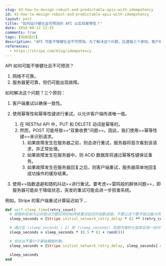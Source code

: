```yaml
---
slug: 43-how-to-design-robust-and-predictable-apis-with-idempotency
id: 43-how-to-design-robust-and-predictable-apis-with-idempotency
layout: post
title: "如何设计健壮且可预测的 API 以实现幂等性？"
date: 2018-09-12 12:55
comments: true
tags: [系统设计]
description: "API 可能不够健壮且不可预测。为了解决这个问题，应遵循三个原则。客户端重试以确保一致性。使用幂等性、指数退避和随机抖动进行重试。"
references:
  - https://stripe.com/blog/idempotency
---
```


API 如何可能不够健壮且不可预测？

1. 网络不可靠。
2. 服务器更可靠，但仍可能出现故障。

如何解决这个问题？三个原则：

1. 客户端重试以确保一致性。

2. 使用幂等性和幂等性键进行重试，以允许客户端传递唯一值。

    1. 在 RESTful API 中，PUT 和 DELETE 动词是幂等的。
    2. 然而，POST 可能导致==“双重收费”问题==。因此，我们使用==幂等性键==来识别请求。
        1. 如果故障发生在服务器之前，则会进行重试，服务器将首次看到该请求，并正常处理。
        2. 如果故障发生在服务器中，则 ACID 数据库将通过幂等性键保证事务。
        3. 如果故障发生在服务器回复之后，则客户端重试，服务器简单地回复成功操作的缓存结果。

3. 使用==指数退避和随机抖动==进行重试。要考虑==雷鸣般的群体问题==，即服务器可能处于降级状态，突发的重试可能会进一步损害系统。

例如，Stripe 的客户端重试计算延迟如下...

```ruby
def self.sleep_time(retry_count)
  # 根据到目前为止的尝试次数应用初始网络重试延迟的指数退避。不要让这个数字超过最大网络重试延迟。
  sleep_seconds = [Stripe.initial_network_retry_delay * (2 ** (retry_count - 1)), Stripe.max_network_retry_delay].min

  # 通过在 (sleep_seconds / 2) 到 (sleep_seconds) 范围内随机化值来应用一些抖动。
  sleep_seconds = sleep_seconds * (0.5 * (1 + rand()))

  # 但永远不要少于基础睡眠秒数。
  sleep_seconds = [Stripe.initial_network_retry_delay, sleep_seconds].max

  sleep_seconds
end
```